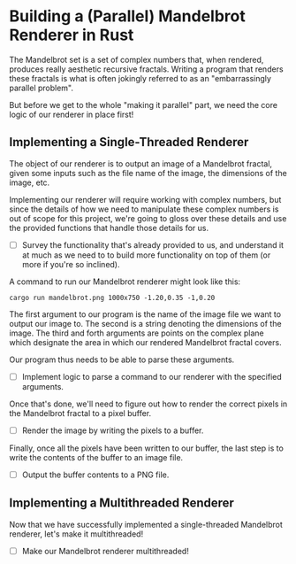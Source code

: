 # Building a (Parallel) Mandelbrot Renderer in Rust 

The Mandelbrot set is a set of complex numbers that, when rendered, produces really aesthetic
recursive fractals. Writing a program that renders these fractals is what is often jokingly
referred to as an "embarrassingly parallel problem". 

But before we get to the whole "making it parallel" part, we need the core logic of our 
renderer in place first! 

## Implementing a Single-Threaded Renderer

The object of our renderer is to output an image of a Mandelbrot fractal, given some inputs
such as the file name of the image, the dimensions of the image, etc.

Implementing our renderer will require working with complex numbers, but since the details of
how we need to manipulate these complex numbers is out of scope for this project, we're
going to gloss over these details and use the provided functions that handle those details for us.

- [ ] Survey the functionality that's already provided to us, and understand it at much as we 
need to to build more functionality on top of them (or more if you're so inclined).

A command to run our Mandelbrot renderer might look like this:
```
cargo run mandelbrot.png 1000x750 -1.20,0.35 -1,0.20
```

The first argument to our program is the name of the image file we want to output our image to.
The second is a string denoting the dimensions of the image. The third and forth arguments are
points on the complex plane which designate the area in which our rendered Mandelbrot fractal 
covers. 

Our program thus needs to be able to parse these arguments.

- [ ] Implement logic to parse a command to our renderer with the specified arguments.

Once that's done, we'll need to figure out how to render the correct pixels in the Mandelbrot 
fractal to a pixel buffer.

- [ ] Render the image by writing the pixels to a buffer.

Finally, once all the pixels have been written to our buffer, the last step is to write the
contents of the buffer to an image file.

- [ ] Output the buffer contents to a PNG file.

## Implementing a Multithreaded Renderer

Now that we have successfully implemented a single-threaded Mandelbrot renderer, let's make
it multithreaded!

- [ ] Make our Mandelbrot renderer multithreaded!
